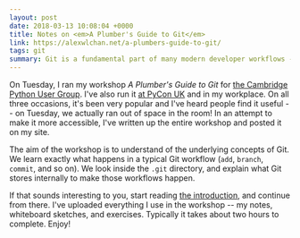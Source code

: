 ```yaml
---
layout: post
date: 2018-03-13 10:08:04 +0000
title: Notes on <em>A Plumber's Guide to Git</em>
link: https://alexwlchan.net/a-plumbers-guide-to-git/
tags: git
summary: Git is a fundamental part of many modern developer workflows -- but how does it really work under the hood?  In this workshop, we'll learn about the internals of Git.
---
```


On Tuesday, I ran my workshop *A Plumber's Guide to Git* for [the Cambridge Python User Group][meetup].
I've also run it [at PyCon UK][pyconuk] and in my workplace.
On all three occasions, it's been very popular and I've heard people find it useful -- on Tuesday, we actually ran out of space in the room!
In an attempt to make it more accessible, I've written up the entire workshop and posted it on my site.

[meetup]: https://www.meetup.com/CamPUG/events/246459416/
[pyconuk]: http://2017.pyconuk.org/sessions/workshops/a-plumber-s-guide-to-git/

The aim of the workshop is to understand of the underlying concepts of Git.
We learn exactly what happens in a typical Git workflow (`add`, `branch`, `commit`, and so on).
We look inside the `.git` directory, and explain what Git stores internally to make those workflows happen.

If that sounds interesting to you, start reading [the introduction](/a-plumbers-guide-to-git/), and continue from there.
I've uploaded everything I use in the workshop -- my notes, whiteboard sketches, and exercises.
Typically it takes about two hours to complete.
Enjoy!
